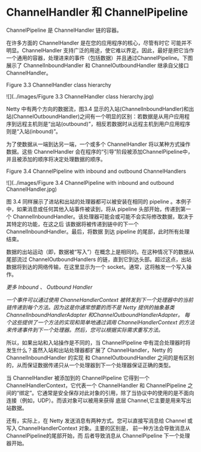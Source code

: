 ChannelHandler 和 ChannelPipeline
=====

ChannelPipeline 是 ChannelHandler 链的容器。

在许多方面的 ChannelHandler 是在您的应用程序的核心，尽管有时它
可能并不明显。ChannelHandler 支持广泛的用途，使它难以界定。因此，最好是把它当作一个通用的容器，处理进来的事件（包括数据）并且通过ChannelPipeline。下图展示了 ChannelInboundHandler 和 ChannelOutboundHandler 继承自父接口 ChannelHandler。

Figure 3.3 ChannelHandler class hierarchy

![](../images/Figure 3.3 ChannelHandler class hierarchy.jpg)

Netty 中有两个方向的数据流，图3.4 显示的入站(ChannelInboundHandler)和出站(ChannelOutboundHandler)之间有一个明显的区别：若数据是从用户应用程序到远程主机则是“出站(outbound)”，相反若数据时从远程主机到用户应用程序则是“入站(inbound)”。

为了使数据从一端到达另一端，一个或多个 ChannelHandler 将以某种方式操作数据。这些 ChannelHandler 会在程序的“引导”阶段被添加ChannelPipeline中，并且被添加的顺序将决定处理数据的顺序。

Figure 3.4 ChannelPipeline with inbound and outbound ChannelHandlers

![](../images/Figure 3.4 ChannelPipeline with inbound and outbound ChannelHandler.jpg)

图 3.4 同样展示了进站和出站的处理器都可以被安装在相同的 pipeline 。本例子中，如果消息或任何其他入站事件被读到，将从 pipeline 头部开始，传递到第一个 ChannelInboundHandler。该处理器可能会或可能不会实际修改数据，取决于其特定的功能，在这之后
该数据将被传递到链中的下一个 ChannelInboundHandler。最后，将数据
到达 pipeline 的尾部，此时所有处理结束。

数据的出站运动（即，数据被“写入”）在概念上是相同的。在这种情况下的数据从尾部流过 ChannelOutboundHandlers 的链，直到它到达头部。超过这点，出站数据将到达的网络传输，在这里显示为一个 socket。通常，这将触发一个写入操作。

*更多 Inbound 、 Outbound Handler*

*一个事件可以通过使用 ChanneHandlerContext 被转发到下一个处理器中的当前链传递到每个方法。因为这是你通常想要的而不是 Netty 提供的抽象基类 ChannelInboundHandlerAdapter 和ChannelOutboundHandlerAdapter。 每个这些提供了一个方法的实现和简单地通过调用 ChannelHandlerContext 的方法来传递事件到下一个处理器。然后，您可以根据实际需求重写方法。*

所以，如果出站和入站操作是不同的，当 ChannelPipeline 中有混合处理器时将发生什么？虽然入站和出站处理器都扩展了 ChannelHandler，Netty 的 ChannelInboundHandler 的实现
和 ChannelOutboundHandler 之间的是有区别的，从而保证数据传递只从一个处理器到下一个处理器保证正确的类型。

当 ChannelHandler 被添加到的 ChannelPipeline 它得到一个
ChannelHandlerContext，它代表一个 ChannelHandler 和 ChannelPipeline 之间的“绑定”。它通常是安全保存对此对象的引用，除了当协议中的使用的是不面向连接（例如，UDP）。而该对象可以被用来获得
底层 Channel,它主要是用来写出站数据。

还有，实际上，在 Netty 发送消息有两种方式。您可以直接写消息给
Channel 或写入 ChannelHandlerContext 对象。主要的区别是，
前一种方法会导致消息从 ChannelPipeline的尾部开始，而
后者导致消息从 ChannelPipeline 下一个处理器开始。